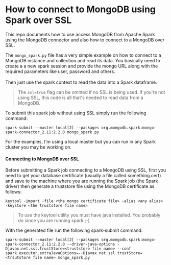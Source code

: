 # How to connect to MongoDB using Spark over SSL
This repo documents how to use access MongoDB from Apache Spark using the MongoDB connector and also how to connect to a MongoDB over SSL.

The `mongo_spark.py` file has a very simple example on how to connect to a MongoDB instance and collection and read its data. You basically need to create a a new spark session and provide the mongo URL along with the required parameters like user, password and others.<BR><BR>
Then just use the spark context to read the data into a Spark dataframe.
>The `ssl=true` flag can be omitted if no SSL is being used. If you're not using SSL, this code is all that's needed to read data from a MongoDB.
  
To submit this spark job without using SSL simply run the following command:
```
spark-submit --master local[2] --packages org.mongodb.spark:mongo-spark-connector_2.11:2.2.0 mongo_spark.py
```
For the examples, I'm using a local master but you can run in any Spark cluster you may be working on.

#### Connecting to MongoDB over SSL

Before submitting a Spark job connecting to a MongoDB using SSL, first you need to get your database certificate (usually a file called something.cert) and save to the machine where you are running the Spark job (the Spark driver) then generate a truststore file using the MongoDB certificate as follows:
```
keytool -import -file <the mongo certificate file> -alias <any alias> -keystore <the truststore file name>
```
>To use the keytool utility you must have java installed. You probably do since you are running spark ;-)

With the generated file run the following spark-submit command:
```
spark-submit --master local[2] --packages org.mongodb.spark:mongo-spark-connector_2.11:2.2.0 --driver-java-options -Djavax.net.ssl.trustStore=<truststore file name> --conf spark.executor.extraJavaOptions=--Djavax.net.ssl.trustStore=<trsutstore file name> mongo_spark.py
```



